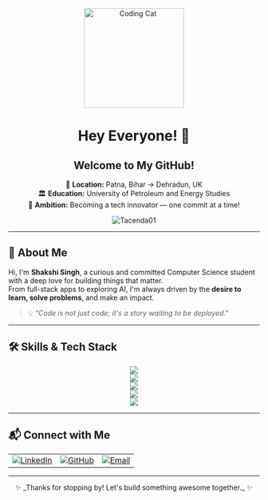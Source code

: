 <div align="center">
  
  <img src="https://tenor.com/view/i-get-it-i-understand-i-understand-it-i-get-it-now-oh-gif-10605953975286270444" width="200" alt="Coding Cat"/>

  # Hey Everyone! 🌙  
  ## Welcome to My GitHub!

  📍 **Location:** Patna, Bihar → Dehradun, UK  
  🏛️ **Education:** University of Petroleum and Energy Studies  
  🚀 **Ambition:** Becoming a tech innovator — one commit at a time!  

</div>

<p align="center">
  <img src="https://komarev.com/ghpvc/?username=Tacenda01&label=Profile%20views&color=0e75b6&style=flat" alt="Tacenda01" />
</p>

---

## 🚀 About Me

Hi, I'm **Shakshi Singh**, a curious and committed Computer Science student with a deep love for building things that matter.  
From full-stack apps to exploring AI, I'm always driven by the **desire to learn, solve problems**, and make an impact.

> 💡 _"Code is not just code; it's a story waiting to be deployed."_  

---

## 🛠️ Skills & Tech Stack

<div align="center">

<!-- Frontend -->
<img src="https://skillicons.dev/icons?i=html,css,tailwind,js,ts,react,redux" />

<!-- Backend -->
<br />
<img src="https://skillicons.dev/icons?i=nodejs,express,django,flask" />

<!-- Database -->
<br />
<img src="https://skillicons.dev/icons?i=mysql,mongodb,postgresql" />

<!-- Programming & Others -->
<br />
<img src="https://skillicons.dev/icons?i=python,cpp,git,docker" />

<!-- ML/AI + Tools -->
<br />
<img src="https://skillicons.dev/icons?i=tensorflow,firebase,vscode" />

</div>



---

## 📬 Connect with Me

<div align="center">
  <table>
    <tr>
      <td>
        <a href="https://linkedin.com/in/shakshi-singh-24630b275/" target="_blank">
          <img src="https://img.shields.io/badge/-LinkedIn-0A66C2?style=for-the-badge&logo=linkedin&logoColor=white" alt="LinkedIn"/>
        </a>
      </td>
      <td>
        <a href="https://github.com/Tacenda01" target="_blank">
          <img src="https://img.shields.io/badge/-GitHub-181717?style=for-the-badge&logo=github&logoColor=white" alt="GitHub"/>
        </a>
      </td>
      <td>
        <a href="mailto:shakshirajput0111@gmail.com">
          <img src="https://img.shields.io/badge/-Email-D14836?style=for-the-badge&logo=gmail&logoColor=white" alt="Email"/>
        </a>
      </td>
    </tr>
  </table>
</div>

---

<div align="center">
✨ _Thanks for stopping by! Let's build something awesome together._ ✨
</div>
